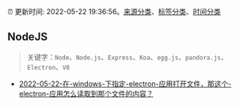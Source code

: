:alarm_clock: 更新时间: 2022-05-22 19:36:56。[来源分类](../README.md)、[标签分类](../TAGS.md)、[时间分类](../TIMELINE.md)

## NodeJS


> 关键字：`Node`、`Node.js`、`Express`、`Koa`、`egg.js`、`pandora.js`、`Electron`、`V8`



- [2022-05-22-在-windows-下指定-electron-应用打开文件，那这个-electron-应用怎么读取到那个文件的内容？](https://www.v2ex.com/t/854564) 